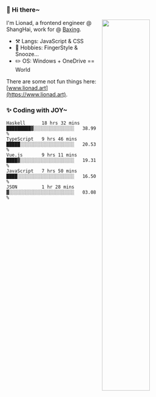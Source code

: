 ### 👋 Hi there~

[<img align="right" width="50%" src="https://github-readme-stats.vercel.app/api?username=Lionad-Morotar&show_icons=true">](https://metrics.lecoq.io/ouuan?template=classic)

I'm Lionad, a frontend engineer @ ShangHai, work for @ [Baxing](https://github.com/baixing).

- ⚒️ Langs: JavaScript & CSS
- 🎨 Hobbies: FingerStyle & Snooze...
- ✏️ OS: Windows + OneDrive == World

There are some not fun things here: [www.lionad.art](https://www.lionad.art).

### ✨ Coding with JOY~

<!--START_SECTION:waka-->
```text
Haskell      18 hrs 32 mins  █████████▓░░░░░░░░░░░░░░░   38.99 % 
TypeScript   9 hrs 46 mins   █████░░░░░░░░░░░░░░░░░░░░   20.53 % 
Vue.js       9 hrs 11 mins   ████▓░░░░░░░░░░░░░░░░░░░░   19.31 % 
JavaScript   7 hrs 50 mins   ████░░░░░░░░░░░░░░░░░░░░░   16.50 % 
JSON         1 hr 28 mins    ▓░░░░░░░░░░░░░░░░░░░░░░░░   03.08 % 
```
<!--END_SECTION:waka-->
